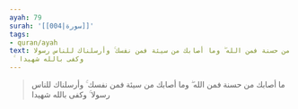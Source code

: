 ```yaml
---
ayah: 79
surah: '[[004|سورة]]'
tags:
- quran/ayah
text: ما أصابك من حسنة فمن الله ۖ وما أصابك من سيئة فمن نفسك ۚ وأرسلناك للناس رسولا
  ۚ وكفى بالله شهيدا
---
```

> ما أصابك من حسنة فمن الله ۖ وما أصابك من سيئة فمن نفسك ۚ وأرسلناك للناس رسولا ۚ وكفى بالله شهيدا
